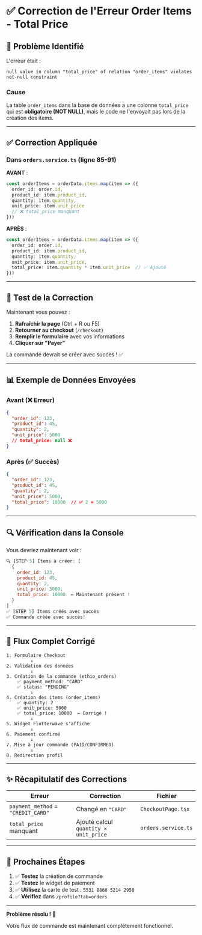 # ✅ Correction de l'Erreur Order Items - Total Price

## 🐛 Problème Identifié

L'erreur était :
```
null value in column "total_price" of relation "order_items" violates not-null constraint
```

### Cause

La table `order_items` dans la base de données a une colonne `total_price` qui est **obligatoire (NOT NULL)**, mais le code ne l'envoyait pas lors de la création des items.

---

## ✅ Correction Appliquée

### Dans `orders.service.ts` (ligne 85-91)

**AVANT** :
```typescript
const orderItems = orderData.items.map(item => ({
  order_id: order.id,
  product_id: item.product_id,
  quantity: item.quantity,
  unit_price: item.unit_price
  // ❌ total_price manquant
}))
```

**APRÈS** :
```typescript
const orderItems = orderData.items.map(item => ({
  order_id: order.id,
  product_id: item.product_id,
  quantity: item.quantity,
  unit_price: item.unit_price,
  total_price: item.quantity * item.unit_price  // ✅ Ajouté
}))
```

---

## 🚀 Test de la Correction

Maintenant vous pouvez :

1. **Rafraîchir la page** (Ctrl + R ou F5)
2. **Retourner au checkout** (`/checkout`)
3. **Remplir le formulaire** avec vos informations
4. **Cliquer sur "Payer"**

La commande devrait se créer avec succès ! ✅

---

## 📊 Exemple de Données Envoyées

### Avant (❌ Erreur)
```json
{
  "order_id": 123,
  "product_id": 45,
  "quantity": 2,
  "unit_price": 5000
  // total_price: null ❌
}
```

### Après (✅ Succès)
```json
{
  "order_id": 123,
  "product_id": 45,
  "quantity": 2,
  "unit_price": 5000,
  "total_price": 10000  // ✅ 2 × 5000
}
```

---

## 🔍 Vérification dans la Console

Vous devriez maintenant voir :

```javascript
🔍 [STEP 5] Items à créer: [
  {
    order_id: 123,
    product_id: 45,
    quantity: 2,
    unit_price: 5000,
    total_price: 10000  ← Maintenant présent !
  }
]
✅ [STEP 5] Items créés avec succès
✅ Commande créée avec succès!
```

---

## 🎯 Flux Complet Corrigé

```
1. Formulaire Checkout
         ↓
2. Validation des données
         ↓
3. Création de la commande (ethio_orders)
    ✅ payment_method: "CARD"
    ✅ status: "PENDING"
         ↓
4. Création des items (order_items)
    ✅ quantity: 2
    ✅ unit_price: 5000
    ✅ total_price: 10000  ← Corrigé !
         ↓
5. Widget Flutterwave s'affiche
         ↓
6. Paiement confirmé
         ↓
7. Mise à jour commande (PAID/CONFIRMED)
         ↓
8. Redirection profil
```

---

## ✨ Récapitulatif des Corrections

| Erreur | Correction | Fichier |
|--------|------------|---------|
| `payment_method` = `"CREDIT_CARD"` | Changé en `"CARD"` | `CheckoutPage.tsx` |
| `total_price` manquant | Ajouté calcul `quantity × unit_price` | `orders.service.ts` |

---

## 🧪 Prochaines Étapes

1. ✅ **Testez** la création de commande
2. ✅ **Testez** le widget de paiement
3. ✅ **Utilisez** la carte de test : `5531 8866 5214 2950`
4. ✅ **Vérifiez** dans `/profile?tab=orders`

---

**Problème résolu ! 🎉**

Votre flux de commande est maintenant complètement fonctionnel.






